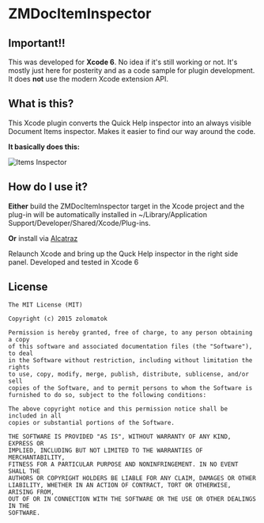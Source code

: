 # ZMDocItemInspector

## Important‼️
This was developed for **Xcode 6**. No idea if it's still working or not. It's mostly just here for posterity and as a code sample for plugin development. It does **not** use the modern Xcode extension API.


## What is this?
This Xcode plugin converts the Quick Help inspector into an always visible Document Items inspector.
Makes it easier to find our way around the code.

**It basically does this:**

![Items Inspector](http://i.stack.imgur.com/x4SCO.png)



## How do I use it?
**Either** build the ZMDocItemInspector target in the Xcode project and the plug-in will be automatically installed in ~/Library/Application Support/Developer/Shared/Xcode/Plug-ins.

**Or** install via [Alcatraz](https://github.com/supermarin/Alcatraz)

Relaunch Xcode and bring up the Quck Help inspector in the right side panel.
Developed and tested in Xcode 6


## License
```
The MIT License (MIT)

Copyright (c) 2015 zolomatok

Permission is hereby granted, free of charge, to any person obtaining a copy
of this software and associated documentation files (the "Software"), to deal
in the Software without restriction, including without limitation the rights
to use, copy, modify, merge, publish, distribute, sublicense, and/or sell
copies of the Software, and to permit persons to whom the Software is
furnished to do so, subject to the following conditions:

The above copyright notice and this permission notice shall be included in all
copies or substantial portions of the Software.

THE SOFTWARE IS PROVIDED "AS IS", WITHOUT WARRANTY OF ANY KIND, EXPRESS OR
IMPLIED, INCLUDING BUT NOT LIMITED TO THE WARRANTIES OF MERCHANTABILITY,
FITNESS FOR A PARTICULAR PURPOSE AND NONINFRINGEMENT. IN NO EVENT SHALL THE
AUTHORS OR COPYRIGHT HOLDERS BE LIABLE FOR ANY CLAIM, DAMAGES OR OTHER
LIABILITY, WHETHER IN AN ACTION OF CONTRACT, TORT OR OTHERWISE, ARISING FROM,
OUT OF OR IN CONNECTION WITH THE SOFTWARE OR THE USE OR OTHER DEALINGS IN THE
SOFTWARE.
```
